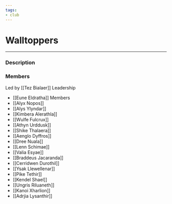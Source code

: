 ```yaml
---
tags:
- club
---
```

# Walltoppers
---
### Description

### Members
Led by [[Tez Bialaer]]
Leadership
- [[Eune Eldratha]]
Members
- [[Alyx Nopos]]
- [[Alys Ylyndar]]
- [[Kimbera Alerathla]]
- [[Wulfe Fulcrux]]
- [[Athyn Urddusk]]
- [[Shike Thalaera]]
- [[Aenglo Dyffros]]
- [[Dree Nuala]]
- [[Lenn Schimae]]
- [[Valia Esyae]]
- [[Braddeus Jacaranda]]
- [[Cerridwen Durothil]]
- [[Ysak Llewellenar]]
- [[Pike Tethir]]
- [[Kendel Shael]]
- [[Ungris Riluaneth]]
- [[Kanoi Xharlion]]
- [[Adrjia Lysanthir]]